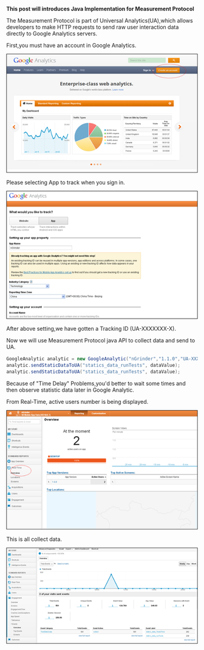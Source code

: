 **This post will introduces Java Implementation for Measurement Protocol**

The Measurement Protocol is part of Universal Analytics(UA),which allows developers to make HTTP requests to send raw user interaction data directly to Google Analytics servers.

First,you must have an account in Google Analytics.

![](assets/Java-Implementation-for-Google-Analytics-Measurement-Protocol-ad2b5.png)

Please selecting App to track when you sign in.

![](assets/Java-Implementation-for-Google-Analytics-Measurement-Protocol-2129a.png)

After above setting,we have gotten a Tracking ID (UA-XXXXXXX-X).

Now we will use Measurement Protocol java API to collect data and send to UA.
```java
GoogleAnalytic analytic = new GoogleAnalytic("nGrinder","1.1.0","UA-XXXXXX-X");
analytic.sendStaticDataToUA("statics_data_runTests", dataValue);
analytic.sendStaticDataToUA("statics_data_runTests", dataValue);
```

Because of "Time Delay" Problems,you'd better to wait some times and then observe statistic data later in Google Analytic.

From Real-Time, active users number is being displayed.

![](assets/Java-Implementation-for-Google-Analytics-Measurement-Protocol-b754d.png)

This is all collect data.

![](assets/Java-Implementation-for-Google-Analytics-Measurement-Protocol-b5eb9.png)
